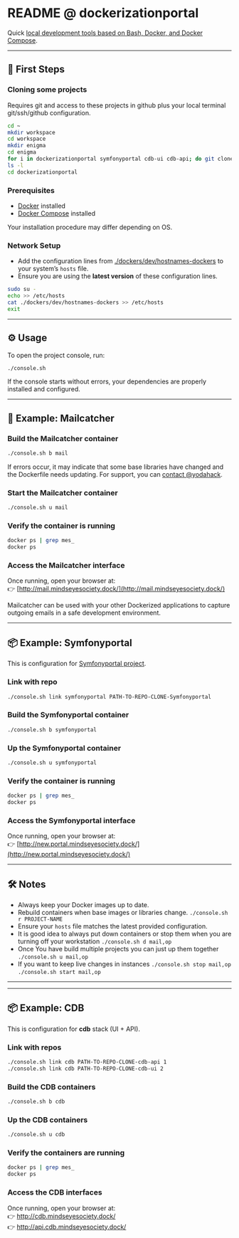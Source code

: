 # README @ dockerizationportal

Quick [local development tools based on Bash, Docker, and Docker Compose](https://github.com/grzechowski/dockerization).

---

## 🚀 First Steps

### Cloning some projects

Requires git and access to these projects in github plus your local terminal git/ssh/github configuration.

```bash
cd ~
mkdir workspace
cd workspace
mkdir enigma
cd enigma
for i in dockerizationportal symfonyportal cdb-ui cdb-api; do git clone git@github.com:MindsEyeSociety/$i.git; done
ls -l 
cd dockerizationportal
```

### Prerequisites
- [Docker](https://docs.docker.com/get-docker/) installed  
- [Docker Compose](https://docs.docker.com/compose/install/) installed

Your installation procedure may differ depending on OS.

### Network Setup
- Add the configuration lines from [./dockers/dev/hostnames-dockers](./dockers/dev/hostnames-dockers) to your system’s `hosts` file.  
- Ensure you are using the **latest version** of these configuration lines.

```bash
sudo su -
echo >> /etc/hosts
cat ./dockers/dev/hostnames-dockers >> /etc/hosts
exit
```

---

## ⚙️ Usage

To open the project console, run:

```bash
./console.sh
```

If the console starts without errors, your dependencies are properly installed and configured.

---

## 📨 Example: Mailcatcher

### Build the Mailcatcher container
```bash
./console.sh b mail
```

If errors occur, it may indicate that some base libraries have changed and the Dockerfile needs updating. For support, you can [contact @yodahack](https://github.com/yodahack).

### Start the Mailcatcher container
```bash
./console.sh u mail
```

### Verify the container is running
```bash
docker ps | grep mes_
docker ps
```

### Access the Mailcatcher interface
Once running, open your browser at:  
👉 [http://mail.mindseyesociety.dock/](http://mail.mindseyesociety.dock/)  

Mailcatcher can be used with your other Dockerized applications to capture outgoing emails in a safe development environment.

---

## 📦 Example: Symfonyportal

This is configuration for [Symfonyportal project](https://github.com/MindsEyeSociety/symfonyportal).

### Link with repo

```bash
./console.sh link symfonyportal PATH-TO-REPO-CLONE-Symfonyportal
```

### Build the Symfonyportal container
```bash
./console.sh b symfonyportal
```

### Up the Symfonyportal container
```bash
./console.sh u symfonyportal
```

### Verify the container is running
```bash
docker ps | grep mes_
docker ps
```

### Access the Symfonyportal interface
Once running, open your browser at:  
👉 [http://new.portal.mindseyesociety.dock/](http://new.portal.mindseyesociety.dock/) 

---

## 🛠 Notes
- Always keep your Docker images up to date.  
- Rebuild containers when base images or libraries change. ``./console.sh r PROJECT-NAME``
- Ensure your `hosts` file matches the latest provided configuration.
- It is good idea to always put down containers or stop them when you are turning off your workstation ``./console.sh d mail,op``
- Once You have build multiple projects you can just up them together ``./console.sh u mail,op``
- If you want to keep live changes in instances ``./console.sh stop mail,op`` ``./console.sh start mail,op``

---

---

## 📦 Example: CDB

This is configuration for **cdb** stack (UI + API).

### Link with repos

```bash
./console.sh link cdb PATH-TO-REPO-CLONE-cdb-api 1
./console.sh link cdb PATH-TO-REPO-CLONE-cdb-ui 2
```

### Build the CDB containers
```bash
./console.sh b cdb
```

### Up the CDB containers
```bash
./console.sh u cdb
```

### Verify the containers are running
```bash
docker ps | grep mes_
docker ps
```

### Access the CDB interfaces
Once running, open your browser at:  
👉 http://cdb.mindseyesociety.dock/  
👉 http://api.cdb.mindseyesociety.dock/
